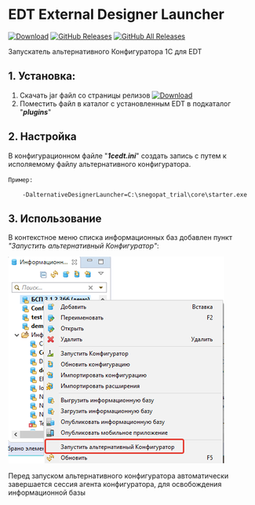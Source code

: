 # EDT External Designer Launcher

[![Download](https://img.shields.io/github/release/YanSergey/edt.externalDesignerLauncher?label=download&style=flat)](https://github.com/YanSergey/edt.externalDesignerLauncher/releases/latest)
[![GitHub Releases](https://img.shields.io/github/downloads/YanSergey/edt.externalDesignerLauncher/latest/total?style=flat-square)](https://github.com/YanSergey/edt.externalDesignerLauncher/releases)
[![GitHub All Releases](https://img.shields.io/github/downloads/YanSergey/edt.externalDesignerLauncher/total?style=flat-square)](https://github.com/YanSergey/edt.externalDesignerLauncher/releases)

Запускатель альтернативного Конфигуратора 1С для EDT

## 1. Установка:
1. Скачать jar файл со страницы релизов [![Download](https://img.shields.io/github/release/YanSergey/edt.externalDesignerLauncher?label=download&style=flat)](https://github.com/YanSergey/edt.externalDesignerLauncher/releases/latest)
2. Поместить файл в каталог с установленным EDT в подкаталог "***plugins***"

## 2. Настройка

В конфигурационном файле "***1cedt.ini***" создать запись с путем к исполяемому файлу альтернативного конфигуратора.

`Пример:`

        -DalternativeDesignerLauncher=C:\snegopat_trial\core\starter.exe

## 3. Использование
В контекстное меню списка информационных баз добавлен пункт *"Запустить альтернативный Конфигуратор"*:

![Menu](/img/LaunchView.png "Меню с пунктом")

Перед запуском альтернативного конфигуратора автоматически завершается сессия агента конфигуратора, для освобождения информационной базы